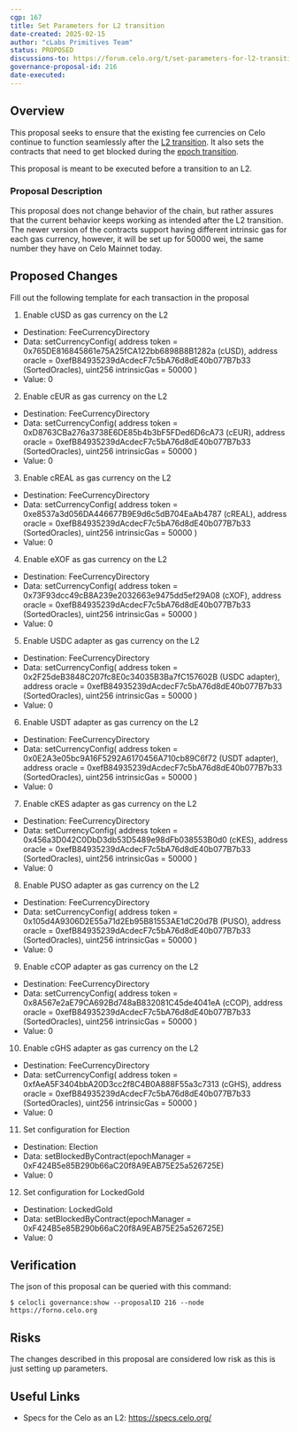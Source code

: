 ```yaml
---
cgp: 167
title: Set Parameters for L2 transition
date-created: 2025-02-15
author: "cLabs Primitives Team"
status: PROPOSED
discussions-to: https://forum.celo.org/t/set-parameters-for-l2-transition
governance-proposal-id: 216
date-executed:
---
```

 
## Overview
 
This proposal seeks to ensure that the existing fee currencies on Celo continue to function seamlessly after the [L2 transition](https://docs.celo.org/cel2). It also sets the contracts that need to get blocked during the [epoch transition](https://specs.celo.org/smart_contract_updates_from_l1.html#overview-of-rewards-and-epochs-in-l2).

This proposal is meant to be executed before a transition to an L2. 
 
### Proposal Description

This proposal does not change behavior of the chain, but rather assures that the current behavior keeps working as intended after the L2 transition. The newer version of the contracts support having different intrinsic gas for each gas currency, however, it will be set up for 50000 wei, the same number they have on Celo Mainnet today.
 
## Proposed Changes
 
Fill out the following template for each transaction in the proposal
 
1. Enable cUSD as gas currency on the L2
  - Destination: FeeCurrencyDirectory
  - Data: setCurrencyConfig(
    address token = 0x765DE816845861e75A25fCA122bb6898B8B1282a (cUSD),
    address oracle = 0xefB84935239dAcdecF7c5bA76d8dE40b077B7b33 (SortedOracles),
    uint256 intrinsicGas = 50000
  ) 
  - Value: 0
2. Enable cEUR as gas currency on the L2
  - Destination: FeeCurrencyDirectory
  - Data: setCurrencyConfig(
    address token = 0xD8763CBa276a3738E6DE85b4b3bF5FDed6D6cA73 (cEUR),
    address oracle  = 0xefB84935239dAcdecF7c5bA76d8dE40b077B7b33 (SortedOracles),
    uint256 intrinsicGas = 50000
  ) 
  - Value: 0
3. Enable cREAL as gas currency on the L2
  - Destination: FeeCurrencyDirectory
  - Data: setCurrencyConfig(
    address token = 0xe8537a3d056DA446677B9E9d6c5dB704EaAb4787 (cREAL),
    address oracle = 0xefB84935239dAcdecF7c5bA76d8dE40b077B7b33 (SortedOracles),
    uint256 intrinsicGas = 50000
  ) 
  - Value: 0
4. Enable eXOF as gas currency on the L2
  - Destination: FeeCurrencyDirectory
  - Data: setCurrencyConfig(
    address token = 0x73F93dcc49cB8A239e2032663e9475dd5ef29A08 (cXOF),
    address oracle  = 0xefB84935239dAcdecF7c5bA76d8dE40b077B7b33 (SortedOracles),
    uint256 intrinsicGas = 50000
  ) 
  - Value: 0
5. Enable USDC adapter as gas currency on the L2
  - Destination: FeeCurrencyDirectory
  - Data: setCurrencyConfig(
    address token = 0x2F25deB3848C207fc8E0c34035B3Ba7fC157602B (USDC adapter),
    address oracle  = 0xefB84935239dAcdecF7c5bA76d8dE40b077B7b33 (SortedOracles),
    uint256 intrinsicGas = 50000
  ) 
  - Value: 0
6. Enable USDT adapter as gas currency on the L2
  - Destination: FeeCurrencyDirectory
  - Data: setCurrencyConfig(
    address token = 0x0E2A3e05bc9A16F5292A6170456A710cb89C6f72 (USDT adapter),
    address oracle  = 0xefB84935239dAcdecF7c5bA76d8dE40b077B7b33 (SortedOracles),
    uint256 intrinsicGas = 50000
  ) 
  - Value: 0
7. Enable cKES adapter as gas currency on the L2
  - Destination: FeeCurrencyDirectory
  - Data: setCurrencyConfig(
    address token = 0x456a3D042C0DbD3db53D5489e98dFb038553B0d0 (cKES),
    address oracle  = 0xefB84935239dAcdecF7c5bA76d8dE40b077B7b33 (SortedOracles),
    uint256 intrinsicGas = 50000
  ) 
  - Value: 0
8. Enable PUSO adapter as gas currency on the L2
  - Destination: FeeCurrencyDirectory
  - Data: setCurrencyConfig(
    address token = 0x105d4A9306D2E55a71d2Eb95B81553AE1dC20d7B (PUSO),
    address oracle  = 0xefB84935239dAcdecF7c5bA76d8dE40b077B7b33 (SortedOracles),
    uint256 intrinsicGas = 50000
  ) 
  - Value: 0
9. Enable cCOP adapter as gas currency on the L2
  - Destination: FeeCurrencyDirectory
  - Data: setCurrencyConfig(
    address token = 0x8A567e2aE79CA692Bd748aB832081C45de4041eA (cCOP),
    address oracle  = 0xefB84935239dAcdecF7c5bA76d8dE40b077B7b33 (SortedOracles),
    uint256 intrinsicGas = 50000
  ) 
  - Value: 0
10. Enable cGHS adapter as gas currency on the L2
  - Destination: FeeCurrencyDirectory
  - Data: setCurrencyConfig(
    address token = 0xfAeA5F3404bbA20D3cc2f8C4B0A888F55a3c7313 (cGHS),
    address oracle  = 0xefB84935239dAcdecF7c5bA76d8dE40b077B7b33 (SortedOracles),
    uint256 intrinsicGas = 50000
  ) 
  - Value: 0
11. Set configuration for Election
  - Destination: Election
  - Data: setBlockedByContract(epochManager = 0xF424B5e85B290b66aC20f8A9EAB75E25a526725E)
  - Value: 0
12. Set configuration for LockedGold
  - Destination: LockedGold
  - Data: setBlockedByContract(epochManager = 0xF424B5e85B290b66aC20f8A9EAB75E25a526725E)
  - Value: 0
  
 
## Verification
 
The json of this proposal can be queried with this command: 

`$ celocli governance:show --proposalID 216 --node https://forno.celo.org`
 
## Risks
 
The changes described in this proposal are considered low risk as this is just setting up parameters.
 
## Useful Links
 
* Specs for the Celo as an L2: https://specs.celo.org/

